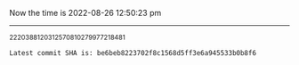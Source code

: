 Now the time is 2022-08-26 12:50:23 pm

---

<small>2220388120312570810279977218481</small>

```txt
Latest commit SHA is: be6beb8223702f8c1568d5ff3e6a945533b0b8f6
```
